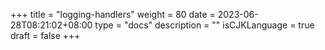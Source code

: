 +++
title = "logging-handlers"
weight = 80
date = 2023-06-28T08:21:02+08:00
type = "docs"
description = ""
isCJKLanguage = true
draft = false
+++